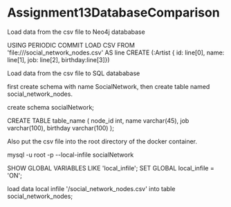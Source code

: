 # Assignment13DatabaseComparison

<p>Load data from the csv file to Neo4j datababase</p>

USING PERIODIC COMMIT
LOAD CSV FROM 'file:///social_network_nodes.csv' AS line
CREATE (:Artist { id: line[0], name: line[1], job: line[2], birthday:line[3]})


<p>Load data from the csv file to SQL datababase</p>

first create schema with name SocialNetwork, then create table named social_network_nodes.

create schema socialNetwork;

CREATE TABLE table_name (
node_id int,
name varchar(45),
job varchar(100),
birthday varchar(100)
);

 
Also put the csv file into the root directory of the docker container.

mysql -u root -p --local-infile socialNetwork

SHOW GLOBAL VARIABLES LIKE 'local_infile';
SET GLOBAL local_infile = 'ON';

load data local infile '/social_network_nodes.csv' into table social_network_nodes;
